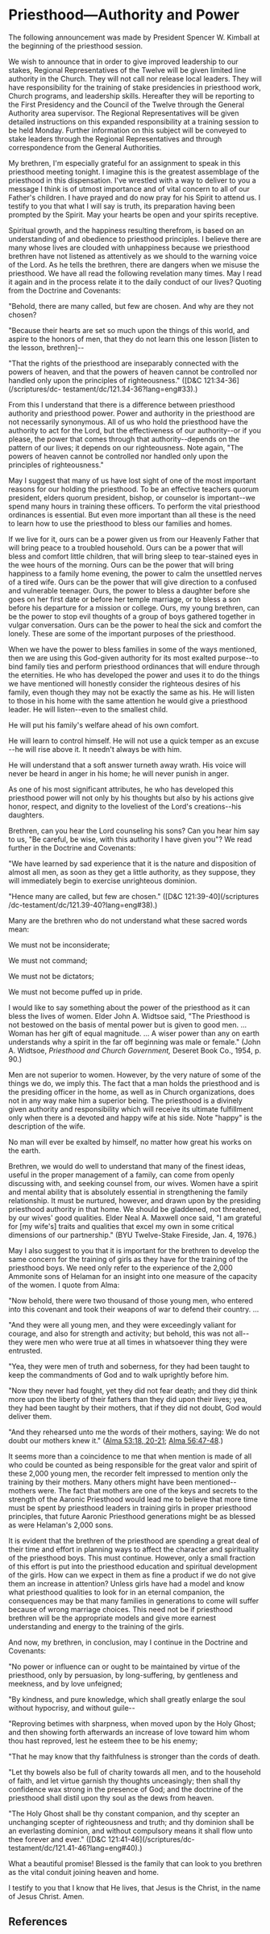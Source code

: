 # Priesthood—Authority and Power

The following announcement was made by President Spencer W. Kimball at the
beginning of the priesthood session.

We wish to announce that in order to give improved leadership to our stakes,
Regional Representatives of the Twelve will be given limited line authority in
the Church. They will not call nor release local leaders. They will have
responsibility for the training of stake presidencies in priesthood work,
Church programs, and leadership skills. Hereafter they will be reporting to
the First Presidency and the Council of the Twelve through the General
Authority area supervisor. The Regional Representatives will be given detailed
instructions on this expanded responsibility at a training session to be held
Monday. Further information on this subject will be conveyed to stake leaders
through the Regional Representatives and through correspondence from the
General Authorities.

My brethren, I'm especially grateful for an assignment to speak in this
priesthood meeting tonight. I imagine this is the greatest assemblage of the
priesthood in this dispensation. I've wrestled with a way to deliver to you a
message I think is of utmost importance and of vital concern to all of our
Father's children. I have prayed and do now pray for his Spirit to attend us.
I testify to you that what I will say is truth, its preparation having been
prompted by the Spirit. May your hearts be open and your spirits receptive.

Spiritual growth, and the happiness resulting therefrom, is based on an
understanding of and obedience to priesthood principles. I believe there are
many whose lives are clouded with unhappiness because we priesthood brethren
have not listened as attentively as we should to the warning voice of the
Lord. As he tells the brethren, there are dangers when we misuse the
priesthood. We have all read the following revelation many times. May I read
it again and in the process relate it to the daily conduct of our lives?
Quoting from the Doctrine and Covenants:

"Behold, there are many called, but few are chosen. And why are they not
chosen?

"Because their hearts are set so much upon the things of this world, and
aspire to the honors of men, that they do not learn this one lesson [listen to
the lesson, brethren]--

"That the rights of the priesthood are inseparably connected with the powers
of heaven, and that the powers of heaven cannot be controlled nor handled only
upon the principles of righteousness." ([D&amp;C 121:34-36](/scriptures/dc-
testament/dc/121.34-36?lang=eng#33).)

From this I understand that there is a difference between priesthood authority
and priesthood power. Power and authority in the priesthood are not
necessarily synonymous. All of us who hold the priesthood have the authority
to act for the Lord, but the effectiveness of our authority--or if you please,
the power that comes through that authority--depends on the pattern of our
lives; it depends on our righteousness. Note again, "The powers of heaven
cannot be controlled nor handled only upon the principles of righteousness."

May I suggest that many of us have lost sight of one of the most important
reasons for our holding the priesthood. To be an effective teachers quorum
president, elders quorum president, bishop, or counselor is important--we
spend many hours in training these officers. To perform the vital priesthood
ordinances is essential. But even more important than all these is the need to
learn how to use the priesthood to bless our families and homes.

If we live for it, ours can be a power given us from our Heavenly Father that
will bring peace to a troubled household. Ours can be a power that will bless
and comfort little children, that will bring sleep to tear-stained eyes in the
wee hours of the morning. Ours can be the power that will bring happiness to a
family home evening, the power to calm the unsettled nerves of a tired wife.
Ours can be the power that will give direction to a confused and vulnerable
teenager. Ours, the power to bless a daughter before she goes on her first
date or before her temple marriage, or to bless a son before his departure for
a mission or college. Ours, my young brethren, can be the power to stop evil
thoughts of a group of boys gathered together in vulgar conversation. Ours can
be the power to heal the sick and comfort the lonely. These are some of the
important purposes of the priesthood.

When we have the power to bless families in some of the ways mentioned, then
we are using this God-given authority for its most exalted purpose--to bind
family ties and perform priesthood ordinances that will endure through the
eternities. He who has developed the power and uses it to do the things we
have mentioned will honestly consider the righteous desires of his family,
even though they may not be exactly the same as his. He will listen to those
in his home with the same attention he would give a priesthood leader. He will
listen--even to the smallest child.

He will put his family's welfare ahead of his own comfort.

He will learn to control himself. He will not use a quick temper as an excuse
--he will rise above it. It needn't always be with him.

He will understand that a soft answer turneth away wrath. His voice will never
be heard in anger in his home; he will never punish in anger.

As one of his most significant attributes, he who has developed this
priesthood power will not only by his thoughts but also by his actions give
honor, respect, and dignity to the loveliest of the Lord's creations--his
daughters.

Brethren, can you hear the Lord counseling his sons? Can you hear him say to
us, "Be careful, be wise, with this authority I have given you"? We read
further in the Doctrine and Covenants:

"We have learned by sad experience that it is the nature and disposition of
almost all men, as soon as they get a little authority, as they suppose, they
will immediately begin to exercise unrighteous dominion.

"Hence many are called, but few are chosen." ([D&amp;C 121:39-40](/scriptures
/dc-testament/dc/121.39-40?lang=eng#38).)

Many are the brethren who do not understand what these sacred words mean:

We must not be inconsiderate;

We must not command;

We must not be dictators;

We must not become puffed up in pride.

I would like to say something about the power of the priesthood as it can
bless the lives of women. Elder John A. Widtsoe said, "The Priesthood is not
bestowed on the basis of mental power but is given to good men. ... Woman has
her gift of equal magnitude. ... A wiser power than any on earth understands why
a spirit in the far off beginning was male or female." (John A. Widtsoe,
_Priesthood and Church Government,_ Deseret Book Co., 1954, p. 90.)

Men are not superior to women. However, by the very nature of some of the
things we do, we imply this. The fact that a man holds the priesthood and is
the presiding officer in the home, as well as in Church organizations, does
not in any way make him a superior being. The priesthood is a divinely given
authority and responsibility which will receive its ultimate fulfillment only
when there is a devoted and happy wife at his side. Note "happy" is the
description of the wife.

No man will ever be exalted by himself, no matter how great his works on the
earth.

Brethren, we would do well to understand that many of the finest ideas, useful
in the proper management of a family, can come from openly discussing with,
and seeking counsel from, our wives. Women have a spirit and mental ability
that is absolutely essential in strengthening the family relationship. It must
be nurtured, however, and drawn upon by the presiding priesthood authority in
that home. We should be gladdened, not threatened, by our wives' good
qualities. Elder Neal A. Maxwell once said, "I am grateful for [my wife's]
traits and qualities that excel my own in some critical dimensions of our
partnership." (BYU Twelve-Stake Fireside, Jan. 4, 1976.)

May I also suggest to you that it is important for the brethren to develop the
same concern for the training of girls as they have for the training of the
priesthood boys. We need only refer to the experience of the 2,000 Ammonite
sons of Helaman for an insight into one measure of the capacity of the women.
I quote from Alma:

"Now behold, there were two thousand of those young men, who entered into this
covenant and took their weapons of war to defend their country. ...

"And they were all young men, and they were exceedingly valiant for courage,
and also for strength and activity; but behold, this was not all--they were
men who were true at all times in whatsoever thing they were entrusted.

"Yea, they were men of truth and soberness, for they had been taught to keep
the commandments of God and to walk uprightly before him.

"Now they never had fought, yet they did not fear death; and they did think
more upon the liberty of their fathers than they did upon their lives; yea,
they had been taught by their mothers, that if they did not doubt, God would
deliver them.

"And they rehearsed unto me the words of their mothers, saying: We do not
doubt our mothers knew it." ([Alma 53:18,
20-21](/scriptures/bofm/alma/53.18,20-21?lang=eng#17); [Alma
56:47-48](/scriptures/bofm/alma/56.47-48?lang=eng#46).)

It seems more than a coincidence to me that when mention is made of all who
could be counted as being responsible for the great valor and spirit of these
2,000 young men, the recorder felt impressed to mention only the training by
their mothers. Many others might have been mentioned--mothers were. The fact
that mothers are one of the keys and secrets to the strength of the Aaronic
Priesthood would lead me to believe that more time must be spent by priesthood
leaders in training girls in proper priesthood principles, that future Aaronic
Priesthood generations might be as blessed as were Helaman's 2,000 sons.

It is evident that the brethren of the priesthood are spending a great deal of
their time and effort in planning ways to affect the character and
spirituality of the priesthood boys. This must continue. However, only a small
fraction of this effort is put into the priesthood education and spiritual
development of the girls. How can we expect in them as fine a product if we do
not give them an increase in attention? Unless girls have had a model and know
what priesthood qualities to look for in an eternal companion, the
consequences may be that many families in generations to come will suffer
because of wrong marriage choices. This need not be if priesthood brethren
will be the appropriate models and give more earnest understanding and energy
to the training of the girls.

And now, my brethren, in conclusion, may I continue in the Doctrine and
Covenants:

"No power or influence can or ought to be maintained by virtue of the
priesthood, only by persuasion, by long-suffering, by gentleness and meekness,
and by love unfeigned;

"By kindness, and pure knowledge, which shall greatly enlarge the soul without
hypocrisy, and without guile--

"Reproving betimes with sharpness, when moved upon by the Holy Ghost; and then
showing forth afterwards an increase of love toward him whom thou hast
reproved, lest he esteem thee to be his enemy;

"That he may know that thy faithfulness is stronger than the cords of death.

"Let thy bowels also be full of charity towards all men, and to the household
of faith, and let virtue garnish thy thoughts unceasingly; then shall thy
confidence wax strong in the presence of God; and the doctrine of the
priesthood shall distil upon thy soul as the dews from heaven.

"The Holy Ghost shall be thy constant companion, and thy scepter an unchanging
scepter of righteousness and truth; and thy dominion shall be an everlasting
dominion, and without compulsory means it shall flow unto thee forever and
ever." ([D&amp;C 121:41-46](/scriptures/dc-
testament/dc/121.41-46?lang=eng#40).)

What a beautiful promise! Blessed is the family that can look to you brethren
as the vital conduit joining heaven and home.

I testify to you that I know that He lives, that Jesus is the Christ, in the
name of Jesus Christ. Amen.

## References

